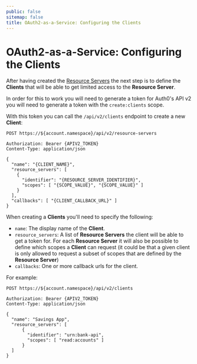 ```yaml
---
public: false
sitemap: false
title: OAuth2-as-a-Service: Configuring the Clients
---
```


# OAuth2-as-a-Service: Configuring the Clients

After having created the [Resource Servers](/oauth2-as-a-service/resource-servers) the next step is to define the **Clients** that will be able to get limited access to the **Resource Server**.

In order for this to work you will need to generate a token for Auth0's API v2 you will need to generate a token with the `create:clients` scope.

With this token you can call the `/api/v2/clients` endpoint to create a new **Client**:

```
POST https://${account.namespace}/api/v2/resource-servers

Authorization: Bearer {APIV2_TOKEN}
Content-Type: application/json

{
  "name": "{CLIENT_NAME}",
  "resource_servers": [
    {
      "identifier": "{RESOURCE_SERVER_IDENTIFIER}",
      "scopes": [ "{SCOPE_VALUE}", "{SCOPE_VALUE}" ]  
    }
  ],
  "callbacks": [ "{CLIENT_CALLBACK_URL}" ]
}
```

When creating a **Clients** you'll need to specify the following:

 - `name`: The display name of the **Client**.
 - `resource_servers`: A list of **Resource Servers** the client will be able to get a token for. For each **Resource Server** it will also be possible to define which scopes a **Client** can request (it could be that a given client is only allowed to request a subset of scopes that are defined by the **Resource Server**)
 - `callbacks`: One or more callback urls for the client.

For example:

```
POST https://${account.namespace}/api/v2/clients

Authorization: Bearer {APIV2_TOKEN}
Content-Type: application/json

{
  "name": "Savings App",
  "resource_servers": [
      {
        "identifier": "urn:bank-api",
        "scopes": [ "read:accounts" ]
      }
  ]
}
```
